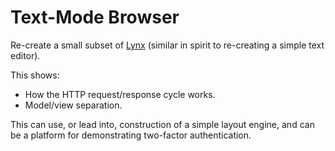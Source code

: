 # Text-Mode Browser

Re-create a small subset of [Lynx](http://lynx.browser.org/)
(similar in spirit to re-creating a simple text editor).

This shows:

-   How the HTTP request/response cycle works.
-   Model/view separation.

This can use, or lead into, construction of a simple layout engine,
and can be a platform for demonstrating two-factor authentication.
